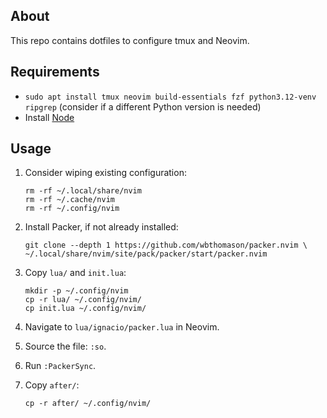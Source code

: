 ## About

This repo contains dotfiles to configure tmux and Neovim.

## Requirements

- `sudo apt install tmux neovim build-essentials fzf python3.12-venv ripgrep` (consider if a different Python version is needed)
- Install [Node](https://nodejs.org/en/download/package-manager)

## Usage

1. Consider wiping existing configuration:

   ```
   rm -rf ~/.local/share/nvim
   rm -rf ~/.cache/nvim
   rm -rf ~/.config/nvim
   ```

2. Install Packer, if not already installed:

   ```
   git clone --depth 1 https://github.com/wbthomason/packer.nvim \
   ~/.local/share/nvim/site/pack/packer/start/packer.nvim
   ```

3. Copy `lua/` and `init.lua`:

   ```
   mkdir -p ~/.config/nvim
   cp -r lua/ ~/.config/nvim/
   cp init.lua ~/.config/nvim/
   ```

4. Navigate to `lua/ignacio/packer.lua` in Neovim.
5. Source the file: `:so`.
6. Run `:PackerSync`.
7. Copy `after/`:

   ```
   cp -r after/ ~/.config/nvim/
   ```
